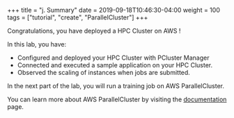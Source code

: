 +++
title = "j. Summary"
date = 2019-09-18T10:46:30-04:00
weight = 100
tags = ["tutorial", "create", "ParallelCluster"]
+++

Congratulations, you have deployed a HPC Cluster on AWS !

In this lab, you have:
- Configured and deployed your HPC Cluster with PCluster Manager
- Connected and executed a sample application on your HPC Cluster.
- Observed the scaling of instances when jobs are submitted.

In the next part of the lab, you will run a training job on AWS ParallelCluster.

You can learn more about AWS ParallelCluster by visiting the [documentation](https://docs.aws.amazon.com/parallelcluster/latest/ug/what-is-aws-parallelcluster.html) page.
